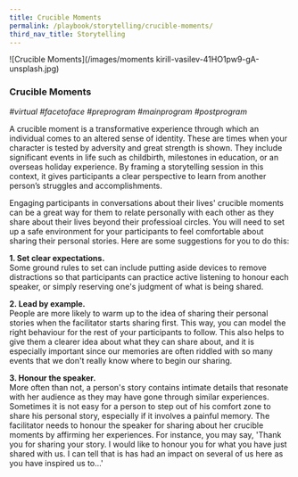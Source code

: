 ```yaml
---
title: Crucible Moments
permalink: /playbook/storytelling/crucible-moments/
third_nav_title: Storytelling
---
```

![Crucible Moments](/images/moments kirill-vasilev-41HO1pw9-gA-unsplash.jpg)

### Crucible Moments
*#virtual #facetoface #preprogram #mainprogram #postprogram*

A crucible moment is a transformative experience through which an individual comes to an altered sense of identity. These are times when your character is tested by adversity and great strength is shown. They include significant events in life such as childbirth, milestones in education, or an overseas holiday experience. By framing a storytelling session in this context, it gives participants a clear perspective to learn from another person’s struggles and accomplishments.

Engaging participants in conversations about their lives' crucible moments can be a great way for them to relate personally with each other as they share about their lives beyond their professioal circles. You will need to set up a safe environment for your participants to feel comfortable about sharing their personal stories. Here are some suggestions for you to do this:   

  **1. Set clear expectations.**   
     Some ground rules to set can include putting aside devices to remove distractions so that participants can practice active listening to honour each speaker, or simply reserving one's judgment of what is being shared.   
     
  **2. Lead by example.**   
     People are more likely to warm up to the idea of sharing their personal stories when the facilitator starts sharing first. This way, you can model the right behaviour for the rest of your participants to follow. This also helps to give them a clearer idea about what they can share about, and it is especially important since our memories are often riddled with so many events that we don't really know where to begin our sharing.   
     
  **3. Honour the speaker.**    
     More often than not, a person's story contains intimate details that resonate with her audience as they may have gone through similar experiences. Sometimes it is not easy for a person to step out of his comfort zone to share his personal story, especially if it involves a painful memory. The facilitator needs to honour the speaker for sharing about her crucible moments by affirming her experiences. For instance, you may say, 'Thank you for sharing your story. I would like to honour you for what you have just shared with us. I can tell that is has had an impact on several of us here as you have inspired us to...'
